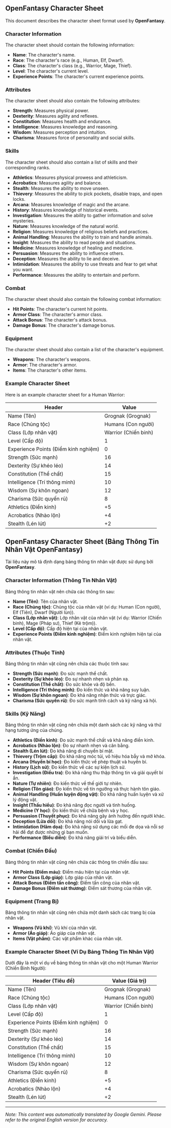 ## OpenFantasy Character Sheet

This document describes the character sheet format used by **OpenFantasy**.

### Character Information

The character sheet should contain the following information:

*   **Name**: The character's name.
*   **Race**: The character's race (e.g., Human, Elf, Dwarf).
*   **Class**: The character's class (e.g., Warrior, Mage, Thief).
*   **Level**: The character's current level.
*   **Experience Points**: The character's current experience points.

### Attributes

The character sheet should also contain the following attributes:

*   **Strength**: Measures physical power.
*   **Dexterity**: Measures agility and reflexes.
*   **Constitution**: Measures health and endurance.
*   **Intelligence**: Measures knowledge and reasoning.
*   **Wisdom**: Measures perception and intuition.
*   **Charisma**: Measures force of personality and social skills.

### Skills

The character sheet should also contain a list of skills and their corresponding ranks.

*   **Athletics**: Measures physical prowess and athleticism.
*   **Acrobatics**: Measures agility and balance.
*   **Stealth**: Measures the ability to move unseen.
*   **Thievery**: Measures the ability to pick pockets, disable traps, and open locks.
*   **Arcana**: Measures knowledge of magic and the arcane.
*   **History**: Measures knowledge of historical events.
*   **Investigation**: Measures the ability to gather information and solve mysteries.
*   **Nature**: Measures knowledge of the natural world.
*   **Religion**: Measures knowledge of religious beliefs and practices.
*   **Animal Handling**: Measures the ability to train and handle animals.
*   **Insight**: Measures the ability to read people and situations.
*   **Medicine**: Measures knowledge of healing and medicine.
*   **Persuasion**: Measures the ability to influence others.
*   **Deception**: Measures the ability to lie and deceive.
*   **Intimidation**: Measures the ability to use threats and fear to get what you want.
*   **Performance**: Measures the ability to entertain and perform.

### Combat

The character sheet should also contain the following combat information:

*   **Hit Points**: The character's current hit points.
*   **Armor Class**: The character's armor class.
*   **Attack Bonus**: The character's attack bonus.
*   **Damage Bonus**: The character's damage bonus.

### Equipment

The character sheet should also contain a list of the character's equipment.

*   **Weapons**: The character's weapons.
*   **Armor**: The character's armor.
*   **Items**: The character's other items.

### Example Character Sheet

Here is an example character sheet for a Human Warrior:

| Header                   | Value                     |
|--------------------------|---------------------------|
| Name (Tên)                  | Grognak (Grognak)             |
| Race (Chủng tộc)                  | Humans (Con người)            |
| Class (Lớp nhân vật)                 | Warrior (Chiến binh)            |
| Level (Cấp độ)                 | 1                         |
| Experience Points (Điểm kinh nghiệm)   | 0                         |
| Strength (Sức mạnh)                | 16                        |
| Dexterity (Sự khéo léo)               | 14                        |
| Constitution (Thể chất)            | 15                        |
| Intelligence (Trí thông minh)          | 10                        |
| Wisdom (Sự khôn ngoan)                | 12                        |
| Charisma (Sức quyến rũ)              | 8                         |
| Athletics (Điền kinh)               | +5                        |
| Acrobatics (Nhào lộn)              | +4                        |
| Stealth (Lén lút)                  | +2                        |

## OpenFantasy Character Sheet (Bảng Thông Tin Nhân Vật OpenFantasy)

Tài liệu này mô tả định dạng bảng thông tin nhân vật được sử dụng bởi **OpenFantasy**.

### Character Information (Thông Tin Nhân Vật)

Bảng thông tin nhân vật nên chứa các thông tin sau:

*   **Name (Tên)**: Tên của nhân vật.
*   **Race (Chủng tộc)**: Chủng tộc của nhân vật (ví dụ: Human (Con người), Elf (Tiên), Dwarf (Người lùn)).
*   **Class (Lớp nhân vật)**: Lớp nhân vật của nhân vật (ví dụ: Warrior (Chiến binh), Mage (Pháp sư), Thief (Kẻ trộm)).
*   **Level (Cấp độ)**: Cấp độ hiện tại của nhân vật.
*   **Experience Points (Điểm kinh nghiệm)**: Điểm kinh nghiệm hiện tại của nhân vật.

### Attributes (Thuộc Tính)

Bảng thông tin nhân vật cũng nên chứa các thuộc tính sau:

*   **Strength (Sức mạnh)**: Đo sức mạnh thể chất.
*   **Dexterity (Sự khéo léo)**: Đo sự nhanh nhẹn và phản xạ.
*   **Constitution (Thể chất)**: Đo sức khỏe và độ bền.
*   **Intelligence (Trí thông minh)**: Đo kiến thức và khả năng suy luận.
*   **Wisdom (Sự khôn ngoan)**: Đo khả năng nhận thức và trực giác.
*   **Charisma (Sức quyến rũ)**: Đo sức mạnh tính cách và kỹ năng xã hội.

### Skills (Kỹ Năng)

Bảng thông tin nhân vật cũng nên chứa một danh sách các kỹ năng và thứ hạng tương ứng của chúng.

*   **Athletics (Điền kinh)**: Đo sức mạnh thể chất và khả năng điền kinh.
*   **Acrobatics (Nhào lộn)**: Đo sự nhanh nhẹn và cân bằng.
*   **Stealth (Lén lút)**: Đo khả năng di chuyển bí mật.
*   **Thievery (Trộm cắp)**: Đo khả năng móc túi, vô hiệu hóa bẫy và mở khóa.
*   **Arcana (Huyền bí học)**: Đo kiến thức về phép thuật và huyền bí.
*   **History (Lịch sử)**: Đo kiến thức về các sự kiện lịch sử.
*   **Investigation (Điều tra)**: Đo khả năng thu thập thông tin và giải quyết bí ẩn.
*   **Nature (Tự nhiên)**: Đo kiến thức về thế giới tự nhiên.
*   **Religion (Tôn giáo)**: Đo kiến thức về tín ngưỡng và thực hành tôn giáo.
*   **Animal Handling (Huấn luyện động vật)**: Đo khả năng huấn luyện và xử lý động vật.
*   **Insight (Thấu hiểu)**: Đo khả năng đọc người và tình huống.
*   **Medicine (Y học)**: Đo kiến thức về chữa bệnh và y học.
*   **Persuasion (Thuyết phục)**: Đo khả năng gây ảnh hưởng đến người khác.
*   **Deception (Lừa dối)**: Đo khả năng nói dối và lừa gạt.
*   **Intimidation (Hăm dọa)**: Đo khả năng sử dụng các mối đe dọa và nỗi sợ hãi để đạt được những gì bạn muốn.
*   **Performance (Biểu diễn)**: Đo khả năng giải trí và biểu diễn.

### Combat (Chiến Đấu)

Bảng thông tin nhân vật cũng nên chứa các thông tin chiến đấu sau:

*   **Hit Points (Điểm máu)**: Điểm máu hiện tại của nhân vật.
*   **Armor Class (Lớp giáp)**: Lớp giáp của nhân vật.
*   **Attack Bonus (Điểm tấn công)**: Điểm tấn công của nhân vật.
*   **Damage Bonus (Điểm sát thương)**: Điểm sát thương của nhân vật.

### Equipment (Trang Bị)

Bảng thông tin nhân vật cũng nên chứa một danh sách các trang bị của nhân vật.

*   **Weapons (Vũ khí)**: Vũ khí của nhân vật.
*   **Armor (Áo giáp)**: Áo giáp của nhân vật.
*   **Items (Vật phẩm)**: Các vật phẩm khác của nhân vật.

### Example Character Sheet (Ví Dụ Bảng Thông Tin Nhân Vật)

Dưới đây là một ví dụ về bảng thông tin nhân vật cho một Human Warrior (Chiến Binh Người):

| Header (Tiêu đề)                   | Value (Giá trị)                     |
|--------------------------|---------------------------|
| Name (Tên)                  | Grognak (Grognak)             |
| Race (Chủng tộc)                  | Humans (Con người)            |
| Class (Lớp nhân vật)                 | Warrior (Chiến binh)            |
| Level (Cấp độ)                 | 1                         |
| Experience Points (Điểm kinh nghiệm)   | 0                         |
| Strength (Sức mạnh)                | 16                        |
| Dexterity (Sự khéo léo)               | 14                        |
| Constitution (Thể chất)            | 15                        |
| Intelligence (Trí thông minh)          | 10                        |
| Wisdom (Sự khôn ngoan)                | 12                        |
| Charisma (Sức quyến rũ)              | 8                         |
| Athletics (Điền kinh)               | +5                        |
| Acrobatics (Nhào lộn)              | +4                        |
| Stealth (Lén lút)                  | +2                        |


---
_Note: This content was automatically translated by Google Gemini. Please refer to the original English version for accuracy._